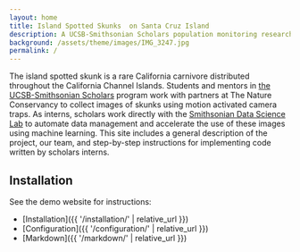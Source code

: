 ```yaml
---
layout: home
title: Island Spotted Skunks  on Santa Cruz Island
description: A UCSB-Smithsonian Scholars population monitoring research project
background: /assets/theme/images/IMG_3247.jpg
permalink: /
---
```


The island spotted skunk is a rare California carnivore distributed throughout the California Channel Islands. Students and mentors in [the UCSB-Smithsonian Scholars](https://oep.ucsb.edu/programs/smithsonian-scholars-program) program work with partners at The Nature Conservancy to collect images of skunks using motion activated camera traps. As interns, scholars work directly with the [Smithsonian Data Science Lab](https://datascience.si.edu/) to automate data management and accelerate the use of these images using machine learning. This site includes a general description of the project, our team, and step-by-step instructions for implementing code written by scholars interns.

## Installation

See the demo website for instructions:

- [Installation]({{ '/installation/' | relative_url }})
- [Configuration]({{ '/configuration/' | relative_url }})
- [Markdown]({{ '/markdown/' | relative_url }})
